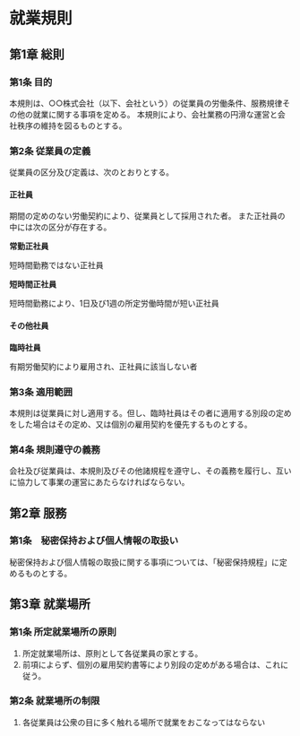 # 就業規則

## 第1章 総則

### 第1条 目的

本規則は、○○株式会社（以下、会社という）の従業員の労働条件、服務規律その他の就業に関する事項を定める。
本規則により、会社業務の円滑な運営と会社秩序の維持を図るものとする。

### 第2条 従業員の定義

従業員の区分及び定義は、次のとおりとする。

#### 正社員

期間の定めのない労働契約により、従業員として採用された者。
また正社員の中には次の区分が存在する。

**常勤正社員**

短時間勤務ではない正社員

**短時間正社員**

短時間勤務により、1日及び1週の所定労働時間が短い正社員

#### その他社員

**臨時社員**

有期労働契約により雇用され、正社員に該当しない者

### 第3条 適用範囲

本規則は従業員に対し適用する。但し、臨時社員はその者に適用する別段の定めをした場合はその定め、又は個別の雇用契約を優先するものとする。

### 第4条 規則遵守の義務

会社及び従業員は、本規則及びその他諸規程を遵守し、その義務を履行し、互いに協力して事業の運営にあたらなければならない。

## 第2章 服務

### 第1条　秘密保持および個人情報の取扱い

秘密保持および個人情報の取扱に関する事項については、「秘密保持規程」に定めるものとする。

## 第3章 就業場所

### 第1条 所定就業場所の原則

1. 所定就業場所は、原則として各従業員の家とする。
2. 前項によらず、個別の雇用契約書等により別段の定めがある場合は、これに従う。

### 第2条 就業場所の制限

1. 各従業員は公衆の目に多く触れる場所で就業をおこなってはならない
